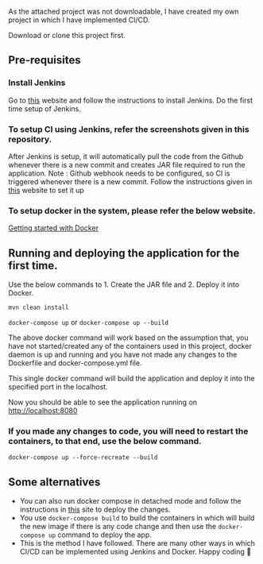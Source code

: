 As the attached project was not downloadable, I have created my own project in which I have implemented CI/CD.

Download or clone this project first.

## Pre-requisites

### Install Jenkins

Go to [this](https://jenkins.io/doc/pipeline/tour/getting-started/) website and follow the instructions to install Jenkins.
Do the first time setup of Jenkins.

### To setup CI using Jenkins, refer the screenshots given in this repository.

After Jenkins is setup, it will automatically pull the code from the Github whenever there is a new commit and creates JAR file required to run the application.
Note : Github webhook needs to be configured, so CI is triggered whenever there is a new commit. Follow the instructions given in [this](https://dzone.com/articles/adding-a-github-webhook-in-your-jenkins-pipeline) website to set it up

### To setup docker in the system, please refer the below website.

[Getting started with Docker](https://docs.docker.com/machine/get-started/)

## Running and deploying the application for the first time.

Use the below commands to 1. Create the JAR file and 2. Deploy it into Docker.

`mvn clean install`

`docker-compose up` or `docker-compose up --build`

The above docker command will work based on the assumption that, you have not started/created any of the containers used in this project, docker daemon is up and running and you have not made any changes to the Dockerfile and docker-compose.yml file.

This single docker command will build the application and deploy it into the specified port in the localhost.

Now you should be able to see the application running on [http://localhost:8080](http://localhost:8080)

### If you made any changes to code, you will need to restart the containers, to that end, use the below command.

`docker-compose up --force-recreate --build`

## Some alternatives

- You can also run docker compose in detached mode and follow the instructions in [this](https://docs.docker.com/compose/production/) site to deploy the changes.
- You use `docker-compose build` to build the containers in which will build the new image if there is any code change and then use the `docker-compose up` command to deploy the app.
- This is the method I have followed. There are many other ways in which CI/CD can be implemented using Jenkins and Docker. Happy coding 🙂  
